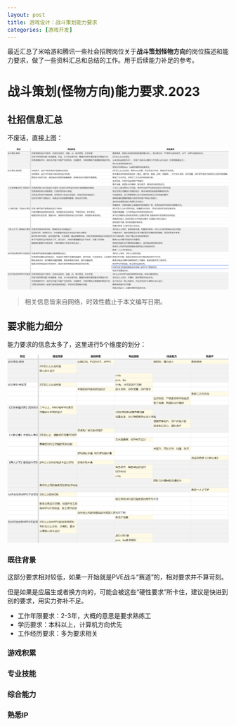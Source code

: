 ```yaml
---
layout: post
title: 游戏设计：战斗策划能力要求
categories: [游戏开发]
---
```


最近汇总了米哈游和腾讯一些社会招聘岗位关于**战斗策划怪物方向**的岗位描述和能力要求，做了一些资料汇总和总结的工作。用于后续能力补足的参考。


# 战斗策划(怪物方向)能力要求.2023


## 社招信息汇总

不废话，直接上图：

![](/assets/img/others/BattleDesignAbility/1.png)

> 相关信息皆来自网络，时效性截止于本文编写日期。


## 要求能力细分

能力要求的信息太多了，这里进行5个维度的划分：

![](/assets/img/others/BattleDesignAbility/2.png)


### 既往背景

这部分要求相对较低，如果一开始就是PVE战斗“赛道”的，相对要求并不算苛刻。

但是如果是应届生或者换方向的，可能会被这些“硬性要求”所卡住，建议是快进到别的要求，用实力弥补不足。

+ 工作年限要求：2-3年，大概的意思是要求熟练工
+ 学历要求：本科以上，计算机方向优先
+ 工作经历要求：多为要求相关


### 游戏积累


### 专业技能


### 综合能力


### 熟悉IP
